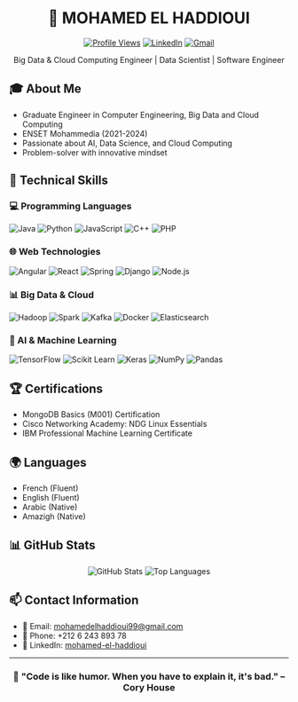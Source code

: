 <div align="center">
  
# 👋 MOHAMED EL HADDIOUI
[![Profile Views](https://komarev.com/ghpvc/?username=mohamedelhaddioui&color=blue)](https://github.com/mohamedelhaddioui)
[![LinkedIn](https://img.shields.io/badge/LinkedIn-Connect-blue)](https://linkedin.com/in/mohamed-el-haddioui)
[![Gmail](https://img.shields.io/badge/Gmail-Contact-red)](mailto:mohamedelhaddioui99@gmail.com)

Big Data & Cloud Computing Engineer | Data Scientist | Software Engineer
</div>

## 🎓 About Me
- Graduate Engineer in Computer Engineering, Big Data and Cloud Computing
- ENSET Mohammedia (2021-2024)
- Passionate about AI, Data Science, and Cloud Computing
- Problem-solver with innovative mindset

## 🚀 Technical Skills

### 💻 Programming Languages
![Java](https://img.shields.io/badge/Java-ED8B00?style=flat&logo=java&logoColor=white)
![Python](https://img.shields.io/badge/Python-3776AB?style=flat&logo=python&logoColor=white)
![JavaScript](https://img.shields.io/badge/JavaScript-F7DF1E?style=flat&logo=javascript&logoColor=black)
![C++](https://img.shields.io/badge/C++-00599C?style=flat&logo=c%2B%2B&logoColor=white)
![PHP](https://img.shields.io/badge/PHP-777BB4?style=flat&logo=php&logoColor=white)

### 🌐 Web Technologies
![Angular](https://img.shields.io/badge/Angular-DD0031?style=flat&logo=angular&logoColor=white)
![React](https://img.shields.io/badge/React-20232A?style=flat&logo=react&logoColor=61DAFB)
![Spring](https://img.shields.io/badge/Spring-6DB33F?style=flat&logo=spring&logoColor=white)
![Django](https://img.shields.io/badge/Django-092E20?style=flat&logo=django&logoColor=white)
![Node.js](https://img.shields.io/badge/Node.js-43853D?style=flat&logo=node.js&logoColor=white)

### 📊 Big Data & Cloud
![Hadoop](https://img.shields.io/badge/Hadoop-FDEE21?style=flat&logo=apache-hadoop&logoColor=black)
![Spark](https://img.shields.io/badge/Spark-E25A1C?style=flat&logo=apache-spark&logoColor=white)
![Kafka](https://img.shields.io/badge/Kafka-231F20?style=flat&logo=apache-kafka&logoColor=white)
![Docker](https://img.shields.io/badge/Docker-2496ED?style=flat&logo=docker&logoColor=white)
![Elasticsearch](https://img.shields.io/badge/Elasticsearch-005571?style=flat&logo=elasticsearch&logoColor=white)

### 🤖 AI & Machine Learning
![TensorFlow](https://img.shields.io/badge/TensorFlow-FF6F00?style=flat&logo=tensorflow&logoColor=white)
![Scikit Learn](https://img.shields.io/badge/Scikit_Learn-F7931E?style=flat&logo=scikit-learn&logoColor=white)
![Keras](https://img.shields.io/badge/Keras-D00000?style=flat&logo=keras&logoColor=white)
![NumPy](https://img.shields.io/badge/NumPy-013243?style=flat&logo=numpy&logoColor=white)
![Pandas](https://img.shields.io/badge/Pandas-150458?style=flat&logo=pandas&logoColor=white)

## 🏆 Certifications
- MongoDB Basics (M001) Certification
- Cisco Networking Academy: NDG Linux Essentials
- IBM Professional Machine Learning Certificate

## 🌍 Languages
- French (Fluent)
- English (Fluent)
- Arabic (Native)
- Amazigh (Native)

## 📊 GitHub Stats
<div align="center">
  
![GitHub Stats](https://github-readme-stats.vercel.app/api?username=mohamedelhaddioui&show_icons=true&theme=radical)
![Top Languages](https://github-readme-stats.vercel.app/api/top-langs/?username=mohamedelhaddioui&layout=compact&theme=radical)

</div>

## 📫 Contact Information
- 📧 Email: mohamedelhaddioui99@gmail.com
- 📱 Phone: +212 6 243 893 78
- 💼 LinkedIn: [mohamed-el-haddioui](https://linkedin.com/in/mohamed-el-haddioui)

---
<div align="center">
  
### 🌟 "Code is like humor. When you have to explain it, it's bad." – Cory House

</div>